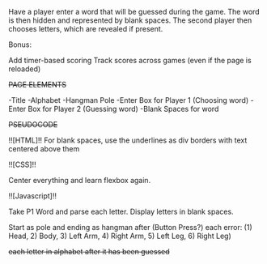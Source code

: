 Have a player enter a word that will be guessed during the game. The word is then hidden and represented by blank spaces. The second player then chooses letters, which are revealed if present.

Bonus:

Add timer-based scoring
Track scores across games (even if the page is reloaded)


~~PAGE ELEMENTS~~

-Title
-Alphabet
-Hangman Pole
-Enter Box for Player 1 (Choosing word)
-Enter Box for Player 2 (Guessing word)
-Blank Spaces for word

~~PSEUDOCODE~~

!![HTML]!!
For blank spaces, use the underlines as div borders with text centered above them


!![CSS]!!

Center everything and learn flexbox again.

!![Javascript]!!

Take P1 Word and parse each letter. Display letters in blank spaces.

Start as pole and ending as hangman after (Button Press?) each error: (1) Head, 2) Body, 3) Left Arm, 4) Right Arm, 5) Left Leg, 6) Right Leg)

<strike> each letter in alphabet after it has been guessed

